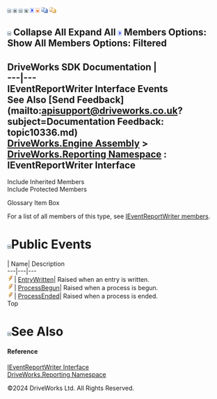 ![](dotnetimages/collapse.gif) ![](dotnetimages/expand.gif) ![](dotnetimages/collapse.gif) ![](dotnetimages/expand.gif) ![](dotnetimages/drpdown.gif) ![](dotnetimages/drpdown_orange.gif) ![](dotnetimages/copycode.gif) ![](dotnetimages/copycodeHighlight.gif)

![](dotnetimages/collapse.gif) Collapse All Expand All ![](dotnetimages/drpdown.gif) Members Options: Show All  Members Options: Filtered   
---  
DriveWorks SDK Documentation  |   
---|---  
IEventReportWriter Interface Events   
See Also [Send Feedback](mailto:apisupport@driveworks.co.uk?subject=Documentation Feedback: topic10336.md)  
[DriveWorks.Engine Assembly](topic2156.md) > [DriveWorks.Reporting Namespace](topic10334.md) : IEventReportWriter Interface  
---  
  
Include Inherited Members    
Include Protected Members    


Glossary Item Box

For a list of all members of this type, see [IEventReportWriter members](topic10337.md).

# ![](dotnetimages/collapse.gif)Public Events

| Name| Description  
---|---|---  
![ Event](dotnetimages/Event.gif)| [EntryWritten](topic10341.md)| Raised when an entry is written.   
![ Event](dotnetimages/Event.gif)| [ProcessBegun](topic10342.md)| Raised when a process is begun.   
![ Event](dotnetimages/Event.gif)| [ProcessEnded](topic10343.md)| Raised when a process is ended.   
Top

# ![](dotnetimages/collapse.gif)See Also

#### Reference

[IEventReportWriter Interface](topic10336.md)   
[DriveWorks.Reporting Namespace](topic10334.md)

©2024 DriveWorks Ltd. All Rights Reserved.
